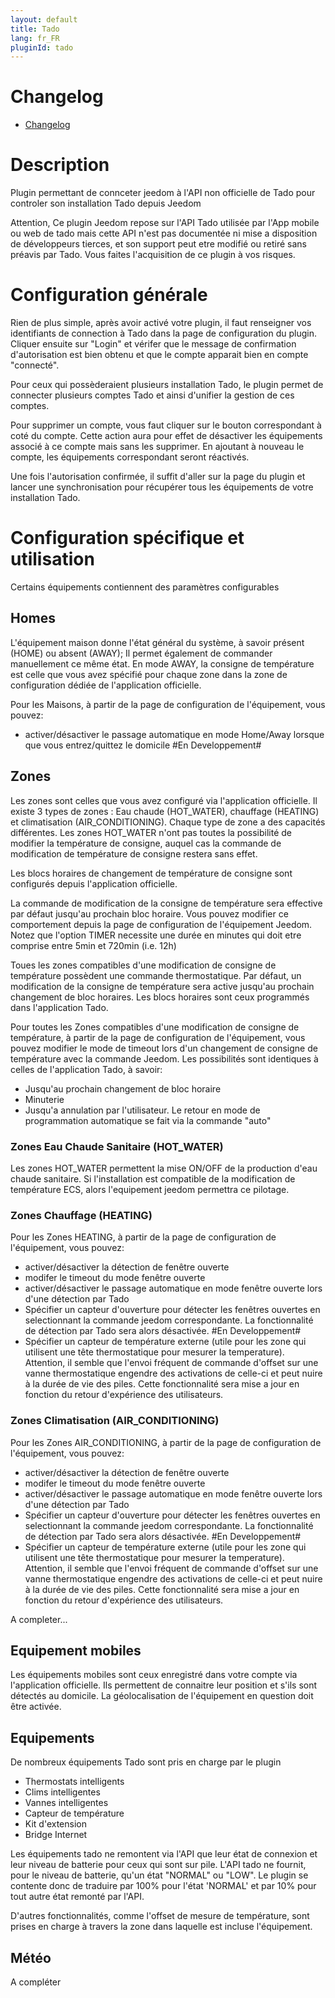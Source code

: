 ```yaml
---
layout: default
title: Tado
lang: fr_FR
pluginId: tado
---
```


# Changelog
- [Changelog]({{site.baseurl}}/tado/{{page.lang}}/changelog)

# Description 

Plugin permettant de connceter jeedom à l'API non officielle de Tado pour controler
son installation Tado depuis Jeedom

Attention, Ce plugin Jeedom repose sur l'API Tado utilisée par l'App mobile ou web de tado 
mais cette API n'est pas documentée ni mise a disposition de développeurs tierces, et son 
support peut etre modifié ou retiré sans préavis par Tado. Vous faites l'acquisition de
ce plugin à vos risques.

# Configuration générale

Rien de plus simple, après avoir activé votre plugin, il faut renseigner vos 
identifiants de connection à Tado dans la page de configuration du plugin.
Cliquer ensuite sur "Login" et vérifer que le message de confirmation 
d'autorisation est bien obtenu et que le compte apparait bien en compte "connecté".

Pour ceux qui possèderaient plusieurs installation Tado, le plugin permet de connecter 
plusieurs comptes Tado et ainsi d'unifier la gestion de ces comptes.

Pour supprimer un compte, vous faut cliquer sur le bouton correspondant à coté du compte.
Cette action aura pour effet de désactiver les équipements associé à ce compte mais sans 
les supprimer. En ajoutant à nouveau le compte, les équipements correspondant seront
réactivés.

Une fois l'autorisation confirmée, il suffit d'aller sur la page du plugin
et lancer une synchronisation pour récupérer tous les équipements de votre installation 
Tado.

# Configuration spécifique et utilisation

Certains équipements contiennent des paramètres configurables

## Homes

L'équipement maison donne l'état général du système, à savoir présent (HOME) ou
absent (AWAY); Il permet également de commander manuellement ce même état. En mode
AWAY, la consigne de température est celle que vous avez spécifié pour chaque zone
dans la zone de configuration dédiée de l'application officielle.

Pour les Maisons, à partir de la page de configuration de l'équipement, vous pouvez:
-   activer/désactiver le passage automatique en mode Home/Away lorsque que vous 
	entrez/quittez le domicile #En Developpement#


## Zones

Les zones sont celles que vous avez configuré via l'application officielle. Il existe 
3 types de zones : Eau chaude (HOT_WATER), chauffage (HEATING) et climatisation 
(AIR_CONDITIONING). Chaque type de zone a des capacités différentes. Les zones 
HOT_WATER n'ont pas toutes la possibilité de modifier la température de consigne, 
auquel cas la commande de modification de température de consigne restera sans effet.

Les blocs horaires de changement de température de consigne sont configurés depuis 
l'application officielle.

La commande de modification de la consigne de température sera effective par défaut
jusqu'au prochain bloc horaire. Vous pouvez modifier ce comportement depuis la page 
de configuration de l'équipement Jeedom. Notez que l'option TIMER necessite une durée 
en minutes qui doit etre comprise entre 5min et 720min (i.e. 12h)

Toues les zones compatibles d'une modification de consigne de température possèdent une
commande thermostatique. Par défaut, un modification de la consigne de température sera 
active jusqu'au prochain changement de bloc horaires. Les blocs horaires sont ceux programmés 
dans l'application Tado.

Pour toutes les Zones compatibles d'une modification de consigne de température, à partir
de la page de configuration de l'équipement, vous pouvez modifier le mode de timeout lors
d'un changement de consigne de température avec	la commande Jeedom. Les possibilités sont 
identiques à celles de l'application Tado, à savoir:
-	Jusqu'au prochain changement de bloc horaire
-	Minuterie
-	Jusqu'a annulation par l'utilisateur. Le retour en mode de programmation automatique se 
	fait via la commande "auto"


### Zones Eau Chaude Sanitaire (HOT_WATER)

Les zones HOT_WATER permettent la mise ON/OFF de la production d'eau chaude sanitaire.
Si l'installation est compatible de la modification de température ECS, alors l'equipement
jeedom permettra ce pilotage.

### Zones Chauffage (HEATING)

Pour les Zones HEATING, à partir de la page de configuration de l'équipement, 
vous pouvez:
-   activer/désactiver la détection de fenêtre ouverte
-   modifer le timeout du mode fenêtre ouverte
-   activer/désactiver le passage automatique en mode fenêtre ouverte lors 
	d'une détection par Tado
-   Spécifier un capteur d'ouverture pour détecter les fenêtres ouvertes en
	selectionnant la commande jeedom correspondante. La fonctionnalité de 
	détection par Tado sera alors désactivée. #En Developpement#
-   Spécifier un capteur de température externe (utile pour les zone qui
	utilisent une tête thermostatique pour mesurer la temperature). Attention, il semble 
	que l'envoi fréquent de commande d'offset sur une vanne thermostatique engendre des
	activations de celle-ci et peut nuire à la durée de vie des piles. Cette fonctionnalité 
	sera mise a jour en fonction du retour d'expérience des utilisateurs.

### Zones Climatisation (AIR_CONDITIONING)

Pour les Zones AIR_CONDITIONING, à partir de la page de configuration de l'équipement, 
vous pouvez:
-   activer/désactiver la détection de fenêtre ouverte
-   modifer le timeout du mode fenêtre ouverte
-   activer/désactiver le passage automatique en mode fenêtre ouverte lors 
	d'une détection par Tado
-   Spécifier un capteur d'ouverture pour détecter les fenêtres ouvertes en
	selectionnant la commande jeedom correspondante. La fonctionnalité de 
	détection par Tado sera alors désactivée. #En Developpement#
-   Spécifier un capteur de température externe (utile pour les zone qui
	utilisent une tête thermostatique pour mesurer la temperature). Attention, il semble 
	que l'envoi fréquent de commande d'offset sur une vanne thermostatique engendre des
	activations de celle-ci et peut nuire à la durée de vie des piles. Cette fonctionnalité 
	sera mise a jour en fonction du retour d'expérience des utilisateurs.

A completer...

## Equipement mobiles

Les équipements mobiles sont ceux enregistré dans votre compte via l'application 
officielle. Ils permettent de connaitre leur position et s'ils sont détectés au domicile.
La géolocalisation de l'équipement en question doit être activée.

## Equipements

De nombreux équipements Tado sont pris en charge par le plugin
-	Thermostats intelligents
-	Clims intelligentes
-	Vannes intelligentes
-	Capteur de température
-	Kit d'extension
-	Bridge Internet

Les équipements tado ne remontent via l'API que leur état de connexion et leur niveau de 
batterie pour ceux qui sont sur pile. L'API tado ne fournit, pour le niveau de batterie, qu'un 
état "NORMAL" ou "LOW".
Le plugin se contente donc de traduire par 100% pour l'état 'NORMAL' et par 10% pour tout autre état 
remonté par l'API.

D'autres fonctionnalités, comme l'offset de mesure de température, sont prises en charge à travers la zone
dans laquelle est incluse l'équipement.

## Météo

 A compléter

